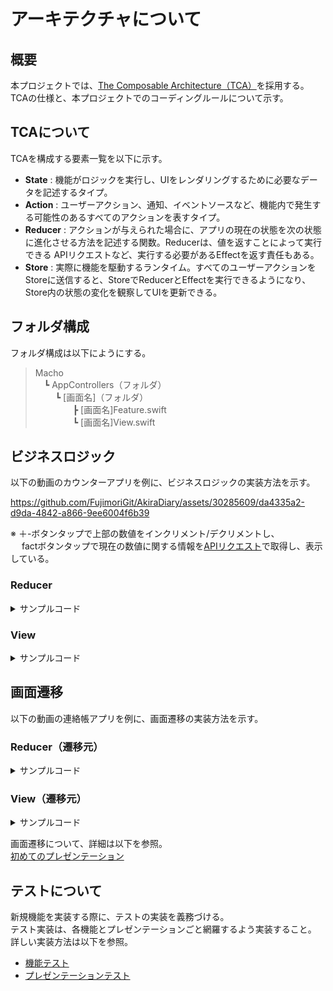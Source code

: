 # アーキテクチャについて

## 概要
本プロジェクトでは、[The Composable Architecture（TCA）](https://github.com/pointfreeco/swift-composable-architecture)を採用する。<br>
TCAの仕様と、本プロジェクトでのコーディングルールについて示す。

## TCAについて
TCAを構成する要素一覧を以下に示す。<br>

- **State** : 機能がロジックを実行し、UIをレンダリングするために必要なデータを記述するタイプ。
- **Action** : ユーザーアクション、通知、イベントソースなど、機能内で発生する可能性のあるすべてのアクションを表すタイプ。
- **Reducer** : アクションが与えられた場合に、アプリの現在の状態を次の状態に進化させる方法を記述する関数。Reducerは、値を返すことによって実行できる APIリクエストなど、実行する必要があるEffectを返す責任もある。
- **Store** : 実際に機能を駆動するランタイム。すべてのユーザーアクションをStoreに送信すると、StoreでReducerとEffectを実行できるようになり、Store内の状態の変化を観察してUIを更新できる。

## フォルダ構成
フォルダ構成は以下にようにする。
<br>

> Macho<br>
&emsp;┗ AppControllers（フォルダ）<br>
&emsp;&emsp; ┗ [画面名]（フォルダ）<br>
&emsp;&emsp;&emsp;&emsp; ┣ [画面名]Feature.swift<br>
&emsp;&emsp;&emsp;&emsp; ┗ [画面名]View.swift

## ビジネスロジック

以下の動画のカウンターアプリを例に、ビジネスロジックの実装方法を示す。

https://github.com/FujimoriGit/AkiraDiary/assets/30285609/da4335a2-d9da-4842-a866-9ee6004f6b39

※ ＋-ボタンタップで上部の数値をインクリメント/デクリメントし、<br>
&emsp; factボタンタップで現在の数値に関する情報を[APIリクエスト](http://www.numbersapi.com)で取得し、表示している。

### Reducer

<details><summary>サンプルコード</summary>


```swift
import ComposableArchitecture
import Foundation

struct CounterFeature: Reducer {
    
    // MARK: - State

    // 画面の状態を表す. ViewModel的な役割.
    struct State: Equatable {
        
        var count = 0
        var fact: String?
        var isLoading = false
    }
    
    // MARK: - Action
    
    // 画面で発生する可能性のあるすべてのアクションを表す.
    // 各アクションは、イベント名を記載すること.
    enum Action: Equatable {
        
        /// インクリメントボタンタップ時
        case incrementButtonTapped
        /// デクリメントボタンタップ時
        case decrementButtonTapped
        /// factボタン押下時
        case factButtonTapped
        /// factレスポンス返却時
        case factResponse(String)
    }
    
    // MARK: - body
    
    /// Reducerのロジック部分. bodyで記載すること.
    var body: some ReducerOf<Self> {
        
        Reduce { state, action in
            
            switch action {
                
            case .incrementButtonTapped:
                // [同期処理] 受信したActionによってStateの更新を行う.
                state.count += 1
                state.fact = nil
                return .none
                
            case .decrementButtonTapped:
                // [同期処理] 受信したActionによってStateの更新を行う.
                state.count -= 1
                state.fact = nil
                return .none
                
            case .factButtonTapped:
                state.fact = nil
                state.isLoading = true
                // APIリクエスト等非同期処理を行う際には.runを使用する.
                return .run { [count = state.count] send in
                    
                    let (data, _) = try await URLSession.shared
                        .data(from: URL(string: "http://numbersapi.com/\(count)")!)
                    let fact = String(decoding: data, as: UTF8.self)
                    
                    // [非同期処理] ↓ここでstate更新は禁止されており、ビルドエラーとなる.
                    // 　　　　　　　state.fact = fact
                    // 　　　　　　　そのため、非同期処理終了のActionをSendする.
                    await send(.factResponse(fact))
                }
                
            case .factResponse(let fact):
                // [非同期処理] ↓ここで初めてstateの更新が可能となる.
                state.fact = fact
                state.isLoading = false
                return .none
            }
        }
    }
}

```
</details>

### View

<details><summary>サンプルコード</summary>

```swift
import ComposableArchitecture
import SwiftUI

struct CounterView: View {
    
    // MARK: - Store
    
    let store: StoreOf<CounterFeature>
    
    // MARK: - body
    
    var body: some View {
        // Stateを監視するため、WithViewStoreでラップする.
        WithViewStore(store, observe: { $0 }) { viewStore in
            VStack {
                Text("\(viewStore.count)")
                    .font(.largeTitle)
                    .padding()
                    .background(Color.black.opacity(0.1))
                    .cornerRadius(10)
                HStack {
                    Button("-") {
                        // アクションをsend
                        viewStore.send(.decrementButtonTapped)
                    }
                    .font(.largeTitle)
                    .padding()
                    .background(Color.black.opacity(0.1))
                    .cornerRadius(10)
                    
                    Button("+") {
                        // アクションをsend
                        viewStore.send(.incrementButtonTapped)
                    }
                    .font(.largeTitle)
                    .padding()
                    .background(Color.black.opacity(0.1))
                    .cornerRadius(10)
                    
                    Button("Fact") {
                        // アクションをsend
                        viewStore.send(.factButtonTapped)
                    }
                    .font(.largeTitle)
                    .padding()
                    .background(Color.black.opacity(0.1))
                    .cornerRadius(10)
                    
                    if viewStore.isLoading {
                        
                      ProgressView()
                    }
                    else if let fact = viewStore.fact {
                        
                      Text(fact)
                        .font(.largeTitle)
                        .multilineTextAlignment(.center)
                        .padding()
                    }
                }
            }
        }
    }
}
```
</details>

## 画面遷移
以下の動画の連絡帳アプリを例に、画面遷移の実装方法を示す。


### Reducer（遷移元）

<details><summary>サンプルコード</summary>

```swift
import ComposableArchitecture
import Foundation

struct Contact: Equatable, Identifiable {
    
    let id: UUID
    var name: String
}

struct ContactsFeature: Reducer {
    
    // MARK - State

    struct State: Equatable {
        
        var contacts: IdentifiedArrayOf<Contact> = []
        // modal(present)にて遷移を行う際に使用するプロパティラッパー @PresentationState
        // presentのため、双方向バインディングを行える仕組みになっている.
        // nilは子ビューが表示されないことを表し、nil以外の場合は表示されることを表します.
        @PresentationState var destination: Destination.State?
        var path = StackState<ContactDetailFeature.State>()
    }
    
    // MARK - Action

    enum Action: Equatable {
        
        case addButtonTapped
        case deleteButtonTapped(id: Contact.ID)
        case destination(PresentationAction<Destination.Action>)
        case path(StackAction<ContactDetailFeature.State, ContactDetailFeature.Action>)
        
        enum Alert: Equatable {
            
            case confirmDeletion(id: Contact.ID)
        }
    }
    
    @Dependency(\.uuid) var uuid
    
    var body: some ReducerOf<Self> {
        
        Reduce { state, action in
            
            switch action {
                
            case .addButtonTapped:
                // 遷移時の子ビューにcontactを注入
                state.destination = .addContact(
                    AddContactFeature.State(
                        contact: Contact(id: self.uuid(), name: "")
                    )
                )
                return .none
                
            case let .destination(.presented(.addContact(.delegate(.saveContact(contact))))):
                state.contacts.append(contact)
                return .none
                
            case let .destination(.presented(.alert(.confirmDeletion(id: id)))):
                state.contacts.remove(id: id)
                return .none
                
            case let .deleteButtonTapped(id: id):
                // alert表示要求
                state.destination = .alert(.deleteConfirmation(id: id))
                return .none
                
            case let .path(.element(id: id, action: .delegate(.confirmDeletion))):
                guard let detailState = state.path[id: id]
                else { return .none }
                state.contacts.remove(id: detailState.contact.id)
                return .none
            }
        }
        // Modal遷移を実装する場合、ifLet関数を使用し、Destinationから遷移を要求する
        .ifLet(\.$destination, action: /Action.destination) {
            
            Destination()
        }
        // Push遷移を実装する場合forEach関数を使用し、直接遷移を実施する
        .forEach(\.path, action: /Action.path) {
            
            // 遷移先画面のReducerを生成する
            ContactDetailFeature()
        }
    }
}

// Destinationの実装は、extensionブロックで行ってください.
extension ContactsFeature {
    
    // Reducer（ContactsFeature）内にネストされたDestinationという名前の新しいReducerを定義します.
    // このReducerは、プレゼンテーションロジックを保持します.
    struct Destination: Reducer {
        
        // MARK - State

        enum State: Equatable {
            
            case addContact(AddContactFeature.State)
            case alert(AlertState<ContactsFeature.Action.Alert>)
        }
        
        // MARK - Action

        enum Action: Equatable {
            
            case addContact(AddContactFeature.Action)
            case alert(ContactsFeature.Action.Alert)
        }

        // MARK - body

        var body: some ReducerOf<Self> {
            
            // 遷移する子ビューをScopeを使用して定義する.
            // https://pointfreeco.github.io/swift-composable-architecture/main/documentation/composablearchitecture/scope/
            // state: 親ステート内の子ステートを識別する書き込み可能なキーパス
            // action: 親アクション内の子アクションを識別するケースパス
            Scope(state: /State.addContact, action: /Action.addContact) {
                
                // 子ビューで実行するReducer 
                AddContactFeature()
            }
        }
    }
}
```
</details>

### View（遷移元）

<details><summary>サンプルコード</summary>

```swift
struct ContactsView: View {
    
    let store: StoreOf<ContactsFeature>
    
    var body: some View {
        // Push遷移の場合、NavigationStackStoreでラップ.
        NavigationStackStore(store.scope(state: \.path, action: { .path($0) })) {
            WithViewStore(store, observe: \.contacts) { viewStore in
                List {
                    ForEach(viewStore.state) { contact in
                        NavigationLink(state: ContactDetailFeature.State(contact: contact)) {
                            HStack {
                                Text(contact.name)
                                Spacer()
                                Button {
                                    viewStore.send(.deleteButtonTapped(id: contact.id))
                                } label: {
                                    Image(systemName: "trash")
                                        .foregroundColor(.red)
                                }
                            }
                        }
                        .buttonStyle(.borderless)
                    }
                }
                .navigationTitle("Contacts")
                .toolbar {
                    ToolbarItem {
                        Button {
                            viewStore.send(.addButtonTapped)
                        } label: {
                            Image(systemName: "plus")
                        }
                    }
                }
            }
        } destination: { store in
            
            ContactDetailView(store: store)
        }
        // Modal遷移の場合、sheetのmodifierを使用.
        .sheet(
            store: store.scope(state: \.$destination, action: { .destination($0) }),
            state: /ContactsFeature.Destination.State.addContact,
            action: ContactsFeature.Destination.Action.addContact
        ) { addContactStore in
            
            NavigationStack {
                // 遷移先Viewのインスタンス生成.
                AddContactView(store: addContactStore)
            }
        }
        // Alert表示の場合、alertのmodifierを使用.
        .alert(
            store: store.scope(state: \.$destination, action: { .destination($0) }),
            state: /ContactsFeature.Destination.State.alert,
            action: ContactsFeature.Destination.Action.alert
        )
    }
}
```
</details>

画面遷移について、詳細は以下を参照。<br>
[初めてのプレゼンテーション](https://pointfreeco.github.io/swift-composable-architecture/main/tutorials/composablearchitecture/02-01-yourfirstpresentation)

## テストについて
新規機能を実装する際に、テストの実装を義務づける。<br>
テスト実装は、各機能とプレゼンテーションごと網羅するよう実装すること。<br>
詳しい実装方法は以下を参照。<br>

- [機能テスト](https://pointfreeco.github.io/swift-composable-architecture/main/tutorials/composablearchitecture/01-03-testingyourfeature)
- [プレゼンテーションテスト](https://pointfreeco.github.io/swift-composable-architecture/main/tutorials/composablearchitecture/02-03-testingpresentation/)
